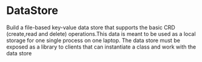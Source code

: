# DataStore

Build a file-based key-value data store that supports the basic CRD (create,read and delete)
operations.This data is meant to be used as a local storage for one single process on one
laptop. The data store must be exposed as a library to clients that can instantiate a class and work
with the data store
